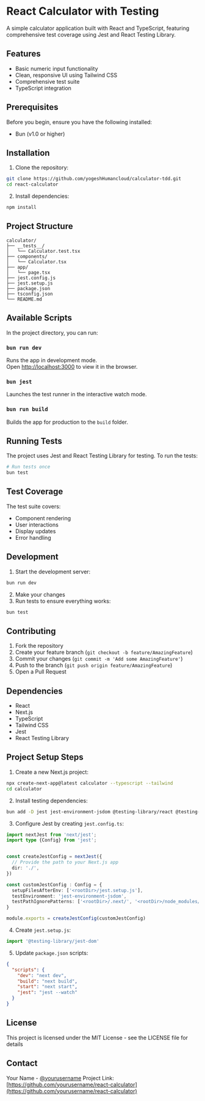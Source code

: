# React Calculator with Testing

A simple calculator application built with React and TypeScript, featuring comprehensive test coverage using Jest and React Testing Library.

## Features

- Basic numeric input functionality
- Clean, responsive UI using Tailwind CSS
- Comprehensive test suite
- TypeScript integration

## Prerequisites

Before you begin, ensure you have the following installed:
- Bun (v1.0 or higher)

## Installation

1. Clone the repository:
```bash
git clone https://github.com/yogeshHumancloud/calculator-tdd.git
cd react-calculator
```

2. Install dependencies:
```bash
npm install
```

## Project Structure

```
calculator/
├── __tests__/
│   └── Calculator.test.tsx
├── components/
│   └── Calculator.tsx
├── app/
│   └── page.tsx
├── jest.config.js
├── jest.setup.js
├── package.json
├── tsconfig.json
└── README.md
```

## Available Scripts

In the project directory, you can run:

### `bun run dev`

Runs the app in development mode.\
Open [http://localhost:3000](http://localhost:3000) to view it in the browser.

### `bun jest`

Launches the test runner in the interactive watch mode.

### `bun run build`

Builds the app for production to the `build` folder.

## Running Tests

The project uses Jest and React Testing Library for testing. To run the tests:

```bash
# Run tests once
bun test

```

## Test Coverage

The test suite covers:
- Component rendering
- User interactions
- Display updates
- Error handling

## Development

1. Start the development server:
```bash
bun run dev
```

2. Make your changes
3. Run tests to ensure everything works:
```bash
bun test
```

## Contributing

1. Fork the repository
2. Create your feature branch (`git checkout -b feature/AmazingFeature`)
3. Commit your changes (`git commit -m 'Add some AmazingFeature'`)
4. Push to the branch (`git push origin feature/AmazingFeature`)
5. Open a Pull Request

## Dependencies

- React
- Next.js
- TypeScript
- Tailwind CSS
- Jest
- React Testing Library

## Project Setup Steps

1. Create a new Next.js project:
```bash
npx create-next-app@latest calculator --typescript --tailwind
cd calculator
```

2. Install testing dependencies:
```bash
bun add -D jest jest-environment-jsdom @testing-library/react @testing-library/jest-dom
```

3. Configure Jest by creating `jest.config.ts`:
```typescript
import nextJest from 'next/jest';
import type {Config} from 'jest';


const createJestConfig = nextJest({
  // Provide the path to your Next.js app
  dir: './',
})

const customJestConfig : Config = {
  setupFilesAfterEnv: ['<rootDir>/jest.setup.js'],
  testEnvironment: 'jest-environment-jsdom',
  testPathIgnorePatterns: ['<rootDir>/.next/', '<rootDir>/node_modules/'],
}

module.exports = createJestConfig(customJestConfig)

```

4. Create `jest.setup.js`:
```typescript
import '@testing-library/jest-dom'
```

5. Update `package.json` scripts:
```json
{
  "scripts": {
    "dev": "next dev",
    "build": "next build",
    "start": "next start",
    "jest": "jest --watch"
  }
}
```

## License

This project is licensed under the MIT License - see the LICENSE file for details

## Contact

Your Name - [@yourusername](https://twitter.com/yourusername)
Project Link: [https://github.com/yourusername/react-calculator](https://github.com/yourusername/react-calculator)